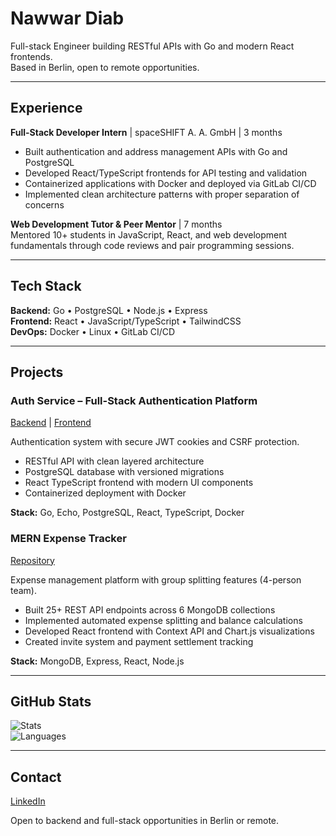 # Nawwar Diab

Full-stack Engineer building RESTful APIs with Go and modern React frontends.  
Based in Berlin, open to remote opportunities.

---

## Experience

**Full-Stack Developer Intern** | spaceSHIFT A. A. GmbH | 3 months  
- Built authentication and address management APIs with Go and PostgreSQL
- Developed React/TypeScript frontends for API testing and validation
- Containerized applications with Docker and deployed via GitLab CI/CD
- Implemented clean architecture patterns with proper separation of concerns

**Web Development Tutor & Peer Mentor** | 7 months  
Mentored 10+ students in JavaScript, React, and web development fundamentals through code reviews and pair programming sessions.

---

## Tech Stack

**Backend:** Go • PostgreSQL • Node.js • Express  
**Frontend:** React • JavaScript/TypeScript • TailwindCSS  
**DevOps:** Docker • Linux • GitLab CI/CD

---

## Projects

### Auth Service – Full-Stack Authentication Platform
[Backend](https://github.com/nawwardiab/auth-service-backend-go) | [Frontend](https://github.com/nawwardiab/auth-frontend-react-ts)

Authentication system with secure JWT cookies and CSRF protection.

- RESTful API with clean layered architecture  
- PostgreSQL database with versioned migrations  
- React TypeScript frontend with modern UI components  
- Containerized deployment with Docker

**Stack:** Go, Echo, PostgreSQL, React, TypeScript, Docker

### MERN Expense Tracker
[Repository](https://github.com/nawwardiab/mern-expense-tracker)

Expense management platform with group splitting features (4-person team).

- Built 25+ REST API endpoints across 6 MongoDB collections  
- Implemented automated expense splitting and balance calculations  
- Developed React frontend with Context API and Chart.js visualizations  
- Created invite system and payment settlement tracking

**Stack:** MongoDB, Express, React, Node.js

---

## GitHub Stats

![Stats](https://github-readme-stats.vercel.app/api?username=nawwardiab&show_icons=true&theme=dark)  
![Languages](https://github-readme-stats.vercel.app/api/top-langs/?username=nawwardiab&layout=compact&theme=dark)

---

## Contact

[LinkedIn](https://linkedin.com/in/nawwar-diab)

Open to backend and full-stack opportunities in Berlin or remote.
